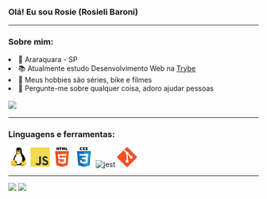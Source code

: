 ### Olá! Eu sou Rosie (Rosieli Baroni)

---

### **Sobre mim:**

<div align="center">
  <div align="left" style="display: inline_block">
    <li> 🏡 Araraquara - SP </li>
    <li> 📚 Atualmente estudo Desenvolvimento Web na <a href="https://betrybe.com">Trybe</a></li>
    <li> 🌱 Meus hobbies são séries, bike e filmes</li>
    <li> 💬 Pergunte-me sobre qualquer coisa, adoro ajudar pessoas</li>
  </div>
</div>

<br>
<img height="180em" src="https://github-readme-stats.vercel.app/api?username=RosieBaroni&show_icons=true&theme=dark&include_all_commits=true&count_private=true&icon_color=2FC18C&title_color=2FC18C&bg_color=1A1D21"/>

---

### **Linguagens e ferramentas:**  

<div>
  <img src="https://raw.githubusercontent.com/devicons/devicon/master/icons/linux/linux-original.svg" alt="linux" width="40" height="40" />
  <img src="https://raw.githubusercontent.com/devicons/devicon/master/icons/javascript/javascript-original.svg" alt="javascript" width="40" height="40"/> 
  <img src="https://raw.githubusercontent.com/devicons/devicon/master/icons/html5/html5-original-wordmark.svg" alt="html5" width="40" height="40"/> 
  <img src="https://raw.githubusercontent.com/devicons/devicon/master/icons/css3/css3-original-wordmark.svg" alt="css3" width="40" height="40"/> 
  <img src="https://www.learnstorybook.com/intro-to-storybook/logo-jest.png" alt="jest" width="40" height="40" />
  <img src="https://raw.githubusercontent.com/devicons/devicon/master/icons/git/git-original.svg" alt="git" width="40" height="40"/>  
</div>

---

<div> 
  <a href="https://www.lhttps://www.linkedin.com/in/rosieli-baroni/" target="_blank"><img src="https://img.shields.io/badge/-LinkedIn-%230077B5?style=for-the-        badge&logo=linkedin&logoColor=white" target="_blank"></a> 
   <a href = "mailto: rosi.baroni@gmail.com"><img src="https://img.shields.io/badge/-Gmail-%23333?style=for-the-badge&logo=gmail&logoColor=white" target="_blank"></a>
 </div>
  
